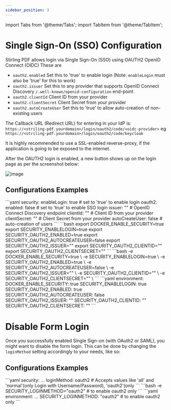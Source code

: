 ```yaml
---
sidebar_position: 3
---
```


import Tabs from '@theme/Tabs';
import TabItem from '@theme/TabItem';

# Single Sign-On (SSO) Configuration

Stirling PDF allows login via Single Sign-On (SSO) using OAUTH2 OpenID Connect (OIDC)
These are
- ``oauth2.enabled`` Set this to 'true' to enable login (Note: ``enableLogin`` must also be 'true' for this to work)
- ``oauth2.issuer`` Set this to any provider that supports OpenID Connect Discovery ``/.well-known/openid-configuration`` end-point
- ``oauth2.clientId`` Client ID from your provider
- ``oauth2.clientSecret`` Client Secret from your provider
- ``oauth2.autoCreateUser`` Set this to 'true' to allow auto-creation of non-existing users

The Callback URL (Redirect URL) for entering in your IdP is:  ``https://<striling-pdf.yourdomain>/login/oauth2/code/<oidc-provider>`` eg ``https://<striling-pdf.yourdomain>/login/oauth2/code/keycloak``

It is highly recommended to use a SSL-enabled reverse-proxy, if the application is going to be exposed to the internet.

After the OAUTH2 login is enabled, a new button shows up on the login page as per the screenshot below:

![image](https://github.com/Stirling-Tools/Stirling-PDF/assets/812110/6ec3b233-2eb7-4838-bcc9-f93ca0c21cec)

## Configurations Examples

<Tabs groupId="config-methods">
  <TabItem value="settings" label="Settings File">
    ```yaml
    security:
      enableLogin: true # set to 'true' to enable login
      oauth2:
        enabled: false # set to 'true' to enable SSO login
        issuer: "" # OpenID Connect Discovery endpoint
        clientId: "" # Client ID from your provider
        clientSecret: "" # Client Secret from your provider
        autoCreateUser: false # auto-creation of users
    ```
  </TabItem>
  <TabItem value="local" label="Local Environment">
    ```bash
    export DOCKER_ENABLE_SECURITY=true
    export SECURITY_ENABLELOGIN=true
    export SECURITY_OAUTH2_ENABLED=true
    export SECURITY_OAUTH2_AUTOCREATEUSER=false
    export SECURITY_OAUTH2_ISSUER="<issuer-url>"
    export SECURITY_OAUTH2_CLIENTID="<client-id>"
    export SECURITY_OAUTH2_CLIENTSECRET="<client-secret>"
    ```
  </TabItem>
  <TabItem value="docker-run" label="Docker Run">
    ```bash
    -e DOCKER_ENABLE_SECURITY=true \
    -e SECURITY_ENABLELOGIN=true \
    -e SECURITY_OAUTH2_ENABLED=true \
    -e SECURITY_OAUTH2_AUTOCREATEUSER=false \
    -e SECURITY_OAUTH2_ISSUER="<issuer-url>" \
    -e SECURITY_OAUTH2_CLIENTID="<client-id>" \
    -e SECURITY_OAUTH2_CLIENTSECRET="<client-secret>" \
    ```
  </TabItem>
  <TabItem value="docker-compose" label="Docker Compose">
    ```yaml
    environment:
      DOCKER_ENABLE_SECURITY: true
      SECURITY_ENABLELOGIN: true
      SECURITY_OAUTH2_ENABLED: true
      SECURITY_OAUTH2_AUTOCREATEUSER: false
      SECURITY_OAUTH2_ISSUER: "<issuer-url>"
      SECURITY_OAUTH2_CLIENTID: "<client-id>"
      SECURITY_OAUTH2_CLIENTSECRET: "<client-secret>"
    ```
  </TabItem>
</Tabs>

# Disable Form Login

Once you successfully enabled Single Sign-on (with OAuth2 or SAML), you might want to disable the form login.
This can be done by changing the ``loginMethod`` setting accordingly to your needs, like so:
## Configurations Examples
<Tabs>
  <TabItem value="settings" label="Settings File">
    ```yaml
    security:
      ...
      loginMethod: oauth2 # Accepts values like 'all' and 'normal'(only Login with Username/Password), 'oauth2'(only
    ```
  </TabItem>
  <TabItem value="docker-run" label="Docker Run">
    ```bash
    -e SECURITY_LOGINMETHOD="oauth2" # to enable oauth2 only
    ```
  </TabItem>
  <TabItem value="docker-compose" label="Docker Compose">
    ```yaml
    environment:
      ...
      SECURITY_LOGINMETHOD: "oauth2" # to enable oauth2 only
    ```
  </TabItem>
</Tabs>